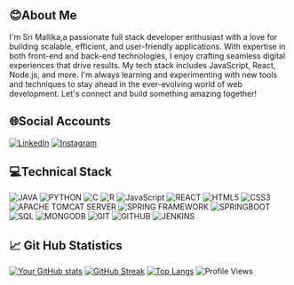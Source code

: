 ## 😊About Me
I'm Sri Mallika,a passionate full stack developer enthusiast with a love for building scalable, efficient, and user-friendly applications. With expertise in both front-end and back-end technologies, I enjoy crafting seamless digital experiences that drive results. My tech stack includes JavaScript, React, Node.js, and more. I'm always learning and experimenting with new tools and techniques to stay ahead in the ever-evolving world of web development. Let's connect and build something amazing together!
## 🌐Social Accounts

[![LinkedIn](https://img.shields.io/badge/LinkedIn-0077B5?style=for-the-badge&logo=linkedin&logoColor=white)](https://www.linkedin.com/in/SriMallikaArdhala/)
[![Instagram](https://img.shields.io/badge/Instagram-E4405F?style=for-the-badge&logo=instagram&logoColor=white)](https://www.instagram.com/sri_mallika_432/)
## 💻Technical Stack
![JAVA](https://img.shields.io/badge/JAVA-red.svg?style=for-the-badge&logo=java&logoColor=white)
![PYTHON](https://img.shields.io/badge/PYTHON-yellow.svg?style=for-the-badge&logo=python&logoColor=black)
![C](https://img.shields.io/badge/C-green.svg?style=for-the-badge&logo=C&logoColor=black)
![R](https://img.shields.io/badge/R-red.svg?style=for-the-badge&logo=R&logoColor=black)
![JavaScript](https://img.shields.io/badge/JavaScript-F7DF1E?style=for-the-badge&logo=javascript&logoColor=black)
![REACT](https://img.shields.io/badge/REACT-green.svg?style=for-the-badge&logo=react&logoColor=black)
![HTML5](https://img.shields.io/badge/HTML5-lightblue.svg?style=for-the-badge&logo=html5&logoColor=black)
![CSS3](https://img.shields.io/badge/CSS3-pink.svg?style=for-the-badge&logo=css&logoColor=black)
![APACHE TOMCAT SERVER](https://img.shields.io/badge/APACHE-TOMCAT-yellow.svg?style=for-the-badge&logo=tomcat&logoColor=black)
![SPRING FRAMEWORK](https://img.shields.io/badge/SPRING-FRAMEWORK-green.svg?style=for-the-badge&logo=springframework&logoColor=black)
![SPRINGBOOT](https://img.shields.io/badge/SPRINGBOOT-lightblue.svg?style=for-the-badge&logo=springboot&logoColor=black)
![SQL](https://img.shields.io/badge/SQL-red.svg?style=for-the-badge&logo=sql&logoColor=black)
![MONGODB](https://img.shields.io/badge/MONGODB-darkblue.svg?style=for-the-badge&logo=mongodb&logoColor=black)
![GIT](https://img.shields.io/badge/GIT-red.svg?style=for-the-badge&logo=git&logoColor=black)
![GITHUB](https://img.shields.io/badge/GITHUB-red.svg?style=for-the-badge&logo=github&logoColor=black)
![JENKINS](https://img.shields.io/badge/JENKINS-lightblue.svg?style=for-the-badge&logo=jenkins&logoColor=black)
## 📈 Git Hub Statistics 
[![Your GitHub stats](https://github-readme-stats.vercel.app/api?username=SriMallikaArdhala&show_icons=true&theme=radical)]()
[![GitHub Streak](https://github-readme-streak-stats.herokuapp.com/?user=SriMallikaArdhala&theme=radical)]()
[![Top Langs](https://github-readme-stats.vercel.app/api/top-langs/?username=SriMallikaArdhala&layout=compact&theme=radical)]()
![Profile Views](https://komarev.com/ghpvc/?username=SriMallikaArdhala&color=blue)



<!--
**SriMallikaArdhala/SriMallikaArdhala** is a ✨ _special_ ✨ repository because its `README.md` (this file) appears on your GitHub profile.

Here are some ideas to get you started:

- 🔭 I’m currently working on ...
- 🌱 I’m currently learning ...
- 👯 I’m looking to collaborate on ...
- 🤔 I’m looking for help with ...
- 💬 Ask me about ...
- 📫 How to reach me: ...
- 😄 Pronouns: ...
- ⚡ Fun fact: ...
-->
